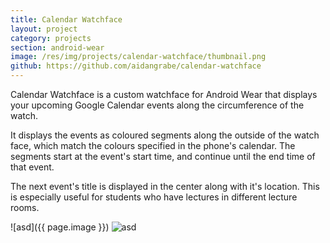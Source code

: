 ```yaml
---
title: Calendar Watchface
layout: project
category: projects
section: android-wear
image: /res/img/projects/calendar-watchface/thumbnail.png
github: https://github.com/aidangrabe/calendar-watchface
---
```


Calendar Watchface is a custom watchface for Android Wear that displays your
upcoming Google Calendar events along the circumference of the watch.

It displays the events as coloured segments along the outside of the watch
face, which match the colours specified in the phone's calendar. The segments
start at the event's start time, and continue until the end time of that event.

The next event's title is displayed in the center along with it's location.
This is especially useful for students who have lectures in different lecture
rooms.

![asd]({{ page.image }})
![asd](https://raw.githubusercontent.com/aidangrabe/calendar-watchface/master/wear/src/main/res/drawable-mdpi/watchface_square_preview.png)
